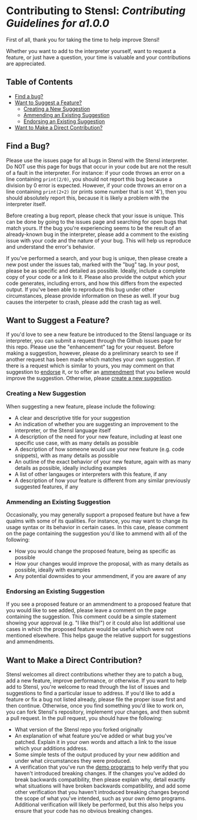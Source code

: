 # Contributing to Stensl: *Contributing Guidelines for a1.0.0*

First of all, thank you for taking the time to help improve Stensl! 

Whether you want to add to the interpreter yourself, want to request a feature, or just have a question, your time is valuable and your contributions are appreciated.

## Table of Contents

- [Find a bug?](#find-a-bug)
- [Want to Suggest a Feature?](#want-to-suggest-a-feature)
   - [Creating a New Suggestion](#creating-a-new-suggestion)
   - [Ammending an Existing Suggestion](#ammending-an-existing-suggestion)
   - [Endorsing an Existing Suggestion](#endorsing-an-existing-suggestion)
- [Want to Make a Direct Contribution?](#want-to-make-a-direct-contribution)

## Find a Bug?

Please use the issues page for all bugs in Stensl with the Stensl interpreter. Do NOT use this page for bugs that occur in your code but are not the result of a fault in the interpreter. For instance: if your code throws an error on a line containing `print(2/0)`, you should not report this bug because a division by 0 error is expected. However, if your code throws an error on a line containing `print(2+2)` (or prints some number that is not '4'), then you should absolutely report this, because it is likely a problem with the interpreter itself.

Before creating a bug report, please check that your issue is unique. This can be done by going to the issues page and searching for open bugs that match yours. If the bug you're experiencing seems to be the result of an already-known bug in the interpreter, please add a comment to the existing issue with your code and the nature of your bug. This will help us reproduce and understand the error's behavior.

If you've performed a search, and your bug is unique, then please create a new post under the issues tab, marked with the "bug" tag. In your post, please be as specific and detailed as possible. Ideally, include a complete copy of your code or a link to it. Please also provide the output which your code generates, including errors, and how this differs from the expected output. If you've been able to reproduce this bug under other circumstances, please provide information on these as well. If your bug causes the interpeter to crash, please add the crash tag as well.

## Want to Suggest a Feature?

If you'd love to see a new feature be introduced to the Stensl language or its interpreter, you can submit a request through the Github issues page for this repo. Please use the "enhancement" tag for your request. Before making a suggestion, however, please do a preliminary search to see if another request has been made which matches your own suggestion. If there is a request which is similar to yours, you may comment on that suggestion to [endorse](#endorsing-an-existing-suggestion) it, or to offer an [ammendment](#ammending-an-existing-suggestion) that you believe would improve the suggestion. Otherwise, please [create a new suggestion](#creating-a-new-suggestion).

### Creating a New Suggestion

When suggesting a new feature, please include the following:

- A clear and descriptive title for your suggestion
- An indication of whether you are suggesting an improvement to the interpreter, or the Stensl language itself
- A description of the need for your new feature, including at least one specific use case, with as many details as possible
- A description of how someone would use your new feature (e.g. code snippets), with as many details as possible
- An outline of the exact behavior of your new feature, again with as many details as possible, ideally including examples
- A list of other langauges or interpreters with this feature, if any
- A description of how your feature is different from any similar previously suggested features, if any

### Ammending an Existing Suggestion

Occasionally, you may generally support a proposed feature but have a few qualms with some of its qualities. For instance, you may want to change its usage syntax or its behavior in certain cases. In this case, please comment on the page containing the suggestion you'd like to ammend with all of the following:

- How you would change the proposed feature, being as specific as possible
- How your changes would improve the proposal, with as many details as possible, ideally with examples
- Any potential downsides to your ammendment, if you are aware of any

### Endorsing an Existing Suggestion

If you see a proposed feature or an ammendment to a proposed feature that you would like to see added, please leave a comment on the page containing the suggestion. This comment could be a simple statement showing your approval (e.g. "I like this!") or it could also list additional use cases in which the proposed feature would be useful which were not mentioned elsewhere. This helps gauge the relative support for suggestions and ammendments.

## Want to Make a Direct Contribution?

Stensl welcomes all direct contributions whether they are to patch a bug, add a new feature, improve performance, or otherwise. If you want to help add to Stensl, you're welcome to read through the list of issues and suggestions to find a particular issue to address. If you'd like to add a feature or fix a bug not listed already, please file the proper issue first and then continue. Otherwise, once you find something you'd like to work on, you can fork Stensl's repository, implememt your changes, and then submit a pull request. In the pull request, you should have the following:

- What version of the Stensl repo you forked originally
- An explanation of what feature you've added or what bug you've patched. Explain it in your own words and attach a link to the issue which your additions address. 
- Some simple tests of the output produced by your new addition and under what circumstances they were produced.
- A verification that you've run the [demo programs](https://github.com/jtint24/Stensl-Demo-Programs) to help verify that you haven't introduced breaking changes. If the changes you've added do break backwards compatibility, then please explain why, detail exactly what situations will have broken backwards compatibility, and add some other verification that you haven't introduced breaking changes beyond the scope of what you've intended, such as your own demo programs. Additional verification will likely be performed, but this also helps you ensure that your code has no obvious breaking changes.


